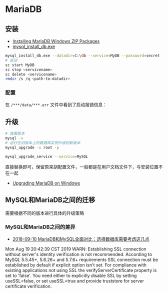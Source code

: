 # MariaDB
<!-- @author DHJT 2018-12-17 -->

## 安装
- [Installing MariaDB Windows ZIP Packages][3]
- [mysql_install_db.exe](https://mariadb.com/kb/en/library/mysql_install_dbexe/)
```sh
mysql_install_db.exe --datadir=C:\db --service=MyDB --password=secret
# 启动
sc start MyDB
sc stop <servicename>
sc delete <servicename>
rmdir /s /q <path-to-datadir>
```

### 配置
在 `/***/data/***.err` 文件中看到了启动报错信息：

## 升级
```sh
# 查看版本
mysql -v
# 运行在旧版本上的数据库实例升级到新版本
mysql_upgrade -u root -p

mysql_upgrade_service --service=MySQL
```
直接替换即可，保留原来胡配置文件，一般都是在用户文档文件下，与安装位置不在一起
- [Upgrading MariaDB on Windows][1]

## MySQL和MariaDB之间的迁移
需要根据不同的版本进行具体的升级策略

### MySQL和MariaDB之间的差异
- [2018-09-10 MariaDB和MySQL全面对比：选择数据库需要考虑这几点][4]

Mon Aug 19 20:42:39 CST 2019 WARN: Establishing SSL connection without server's identity verification is not recommended. According to MySQL 5.5.45+, 5.6.26+ and 5.7.6+ requirements SSL connection must be established by default if explicit option isn't set. For compliance with existing applications not using SSL the verifyServerCertificate property is set to 'false'. You need either to explicitly disable SSL by setting useSSL=false, or set useSSL=true and provide truststore for server certificate verification.

[1]: https://mariadb.com/kb/en/library/upgrading-mariadb-on-windows/ 'Upgrading MariaDB on Windows'
[2]: https://mariadb.com/kb/en/library/upgrading-between-minor-versions-on-linux/ 'Upgrading Between Minor Versions on Linux'
[3]: https://mariadb.com/kb/en/library/installing-mariadb-windows-zip-packages/ 'Installing MariaDB Windows ZIP Packages'
[4]: https://cloud.tencent.com/developer/article/1345160 '2018-09-10 MariaDB和MySQL全面对比：选择数据库需要考虑这几点'